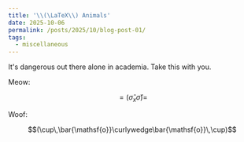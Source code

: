 ```yaml
---
title: '\\(\LaTeX\\) Animals'
date: 2025-10-06
permalink: /posts/2025/10/blog-post-01/
tags:
  - miscellaneous
---
```


It's dangerous out there alone in academia. Take this with you.

Meow:
<p>

$$= (\hat{\sigma}_{x} \hat{\sigma}) =$$
</p>

Woof:
<p>

$$(\cup\,\bar{\mathsf{o}}\curlywedge\bar{\mathsf{o}}\,\cup)$$
</p>